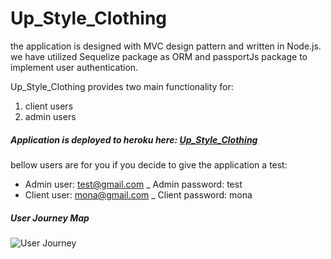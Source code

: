 # Up_Style_Clothing
  
the application is designed with MVC design pattern and written in Node.js. we have utilized Sequelize package as ORM and passportJs package to implement user authentication. 

Up_Style_Clothing provides two main functionality for:
1. client users
2. admin users

##### Application is deployed to heroku here: [Up_Style_Clothing](https://up-style-clothing.herokuapp.com)
bellow users are for you if you decide to give the application a test:
* Admin user: test@gmail.com _ Admin password: test
* Client user: mona@gmail.com _ Client password: mona

##### User Journey Map
![User Journey](/public/images/user-journey.png)



